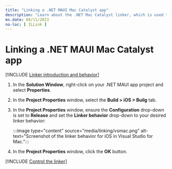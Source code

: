 ```yaml
---
title: "Linking a .NET MAUI Mac Catalyst app"
description: "Learn about the .NET Mac Catalyst linker, which is used to eliminate unused code from a .NET MAUI Mac Catalyst app in order to reduce its size."
ms.date: 04/11/2023
no-loc: [ ILLink ]
---
```


# Linking a .NET MAUI Mac Catalyst app

[!INCLUDE [Linker introduction and behavior](../macios/includes/linker-behavior.md)]

1. In the **Solution Window**, right-click on your .NET MAUI app project and select **Properties**.
1. In the **Project Properties** window, select the **Build > iOS > Builg** tab.
1. In the **Project Properties** window, ensure the **Configuration** drop-down is set to **Release** and set the **Linker behavior** drop-down to your desired linker behavior:

    :::image type="content" source="media/linking/vsmac.png" alt-text="Screenshot of the linker behavior for iOS in Visual Studio for Mac.":::

1. In the **Project Properties** window, click the **OK** button.

[!INCLUDE [Control the linker](../macios/includes/linker-control.md)]
